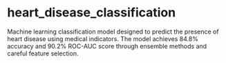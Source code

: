 # heart_disease_classification
Machine learning classification model designed to predict the presence of heart disease using medical indicators. The model achieves 84.8% accuracy and 90.2% ROC-AUC score through ensemble methods and careful feature selection.
